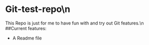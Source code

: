 # Git-test-repo\n
This Repo is just for me to have fun with and try out Git features.\n
##Current features:
* A Readme file